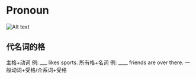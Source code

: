# Pronoun
![Alt text](../../Desktop/Pronoun/1563264678980.png)
## 代名词的格
主格+动词 例: ___ likes sports.
所有格+名词 例: ____ friends are over there.
一般动词+受格/介系词+受格
